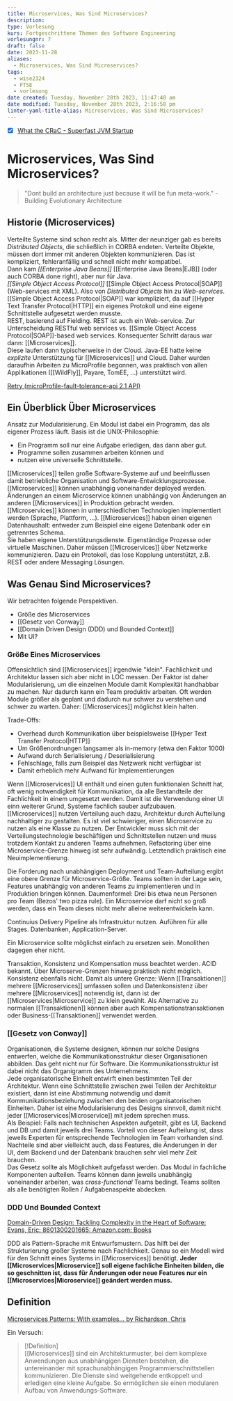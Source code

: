 ```yaml
---
title: Microservices, Was Sind Microservices?
description: 
type: Vorlesung
kurs: Fortgeschrittene Themen des Software Engineering
vorlesungnr: 7
draft: false
date: 2023-11-28
aliases:
  - Microservices, Was Sind Microservices?
tags:
  - wise2324
  - FTSE
  - vorlesung
date created: Tuesday, November 28th 2023, 11:47:40 am
date modified: Tuesday, November 28th 2023, 2:16:58 pm
linter-yaml-title-alias: Microservices, Was Sind Microservices?
---
```


- [x] [What the CRaC - Superfast JVM Startup](https://www.jug-ostfalen.de/event/2023/12/13/crac.html)

# Microservices, Was Sind Microservices?

> "Dont build an architecture just because it will be fun meta-work." -Building Evolutionary Architecture

## Historie (Microservices)

Verteilte Systeme sind schon recht als. Mitter der neunziger gab es bereits *Distributed Objects*, die schließlich in CORBA endeten. Verteilte Objekte, müssen dort immer mit anderen Objekten kommunizieren. Das ist kompliziert, fehleranfällig und schnell nicht mehr kompatibel.  
Dann kam *[[Enterprise Java Beans]]* [[Enterprise Java Beans|EJB]] (oder auch CORBA done right), aber nur für Java.  
*[[Simple Object Access Protocol]]* [[Simple Object Access Protocol|SOAP]] (Web-services mit XML). Also von *Distributed Objects* hin zu *Web-services*. [[Simple Object Access Protocol|SOAP]] war kompliziert, da auf [[Hyper Text Transfer Protocol|HTTP]] ein eigenes Protokoll und eine eigene Schnittstelle aufgesetzt werden musste.  
REST, basierend auf Fielding. REST ist auch ein Web-service. Zur Unterscheidung RESTful web services vs. [[Simple Object Access Protocol|SOAP]]-based web services. Konsequenter Schritt daraus war dann: [[Microservices]].  
Diese laufen dann typischerweise in der Cloud. Java-EE hatte keine *explizite* Unterstützung für [[Microservices]] und Cloud. Daher wurden daraufhin Arbeiten zu MicroProfile begonnen, was praktisch von allen Applikationen ([[WildFly]], Payare, TomEE, …) unterstützt wird.

[Retry (microProfile-fault-tolerance-api 2.1 API)](https://download.eclipse.org/microprofile/microprofile-fault-tolerance-2.1/apidocs/org/eclipse/microprofile/faulttolerance/Retry.html#retryOn--)

## Ein Überblick Über Microservices

Ansatz zur Modularisierung. Ein Modul ist dabei ein Programm, das als eigener Prozess läuft. Basis ist die UNIX-Philosophie:

- Ein Programm soll nur eine Aufgabe erledigen, das dann aber gut.
- Programme sollen zusammen arbeiten können und
- nutzen eine universelle Schnittstelle.

[[Microservices]] teilen große Software-Systeme auf und beeinflussen damit betriebliche Organisation und Software-Entwicklungsprozesse. [[Microservices]] können unabhängig voneinander deployed werden. Änderungen an einem Microservice können unabhängig von Änderungen an anderen [[Microservices]] in Produktion gebracht werden.  
[[Microservices]] können in unterschiedlichen Technologien implementiert werden (Sprache, Plattform, …). [[Microservices]] haben einen eigenen Datenhaushalt: entweder zum Beispiel eine eigene Datenbank oder ein getrenntes Schema.  
Sie haben eigene Unterstützungsdienste. Eigenständige Prozesse oder virtuelle Maschinen. Daher müssen [[Microservices]] über Netzwerke kommunizieren. Dazu ein Protokoll, das lose Kopplung unterstützt, z.B. REST oder andere Messaging Lösungen.

## Was Genau Sind Microservices?

Wir betrachten folgende Perspektiven.

- Größe des Microservices
- [[Gesetz von Conway]]
- [[Domain Driven Design (DDD) und Bounded Context]]
- Mit UI?

### Größe Eines Microservices

Offensichtlich sind [[Microservices]] irgendwie "klein". Fachlichkeit und Architektur lassen sich aber nicht in LOC messen. Der Faktor ist daher Modularisierung, um die einzelnen Module damit Komplexität handhabbar zu machen. Nur dadurch kann ein Team produktiv arbeiten. Oft werden Module größer als geplant und dadurch nur schwer zu verstehen und schwer zu warten. Daher: [[Microservices]] möglichst klein halten.

Trade-Offs:  

- Overhead durch Kommunikation über beispielsweise [[Hyper Text Transfer Protocol|HTTP]]
- Um Größenordnungen langsamer als in-memory (etwa den Faktor 1000)
- Aufwand durch Serialisierung / Deserialisierung
- Fehlschlage, falls zum Beispiel das Netzwerk nicht verfügbar ist
- Damit erheblich mehr Aufwand für Implementierungen

Wenn [[Microservices]] UI enthält und einen guten funktionalen Schnitt hat, oft wenig notwendigkeit für Kommunikation, da alle Bestandteile der Fachlichkeit in einem umgesetzt werden. Damit ist die Verwendung einer UI einn weiterer Grund, Systeme fachlich sauber aufzubauen.  
[[Microservices]] nutzen Verteilung auch dazu, Architektur durch Aufteilung nachhaltiger zu gestalten. Es ist viel schwieriger, einen Microservice zu nutzen als eine Klasse zu nutzen. Der Entwickler muss sich mit der Verteilungstechnologie beschäftigen und Schnittstellen nutzen und muss trotzdem Kontakt zu anderen Teams aufnehmen. Refactoring über eine Microservice-Grenze hinweg ist sehr aufwändig. Letztendlich praktisch eine Neuimplementierung.

Die Forderung nach unabhängigen Deployment und Team-Aufteilung ergibt eine obere Grenze für Microservice-Größe. Teams sollten in der Lage sein, Features unabhängig von anderen Teams zu implementieren und in Produktion bringen können. Daumenformel: Drei bis etwa neun Personen pro Team (Bezos' two pizza rule). Ein Microservice darf nicht so groß werden, dass ein Team dieses nicht mehr alleine weiterentwickeln kann.

Continuius Delivery Pipeline als Infrastruktur nutzen. Auführen für alle Stages. Datenbanken, Application-Server.

Ein Microservice sollte möglichst einfach zu ersetzen sein. Monolithen dagegen eher nicht.

Transaktion, Konsistenz und Kompensation muss beachtet werden. ACID bekannt. Über Microserve-Grenzen hinweg praktisch nicht möglich. Konsistenz ebenfalls nicht. Damit als untere Grenze: Wenn [[Transaktionen]] mehrere [[Microservices]] umfassen sollen und Datenkonsistenz über mehrere [[Microservices]] notwendig ist, dann ist der [[Microservices|Microservice]] zu klein gewählt. Als Alternative zu normalen [[Transaktionen]] können aber auch Kompensationstransaktionen oder Business-[[Transaktionen]] verwendet werden.

### [[Gesetz von Conway]]

Organisationen, die Systeme designen, können nur solche Designs entwerfen, welche die Kommunikationsstruktur dieser Organisationen abbilden. Das geht nicht nur für Software. Die Kommunikationsstruktur ist dabei nicht das Organigramm des Unternehmens.  
Jede organisatorische Einheit entwirft einen bestimmten Teil der Architektur. Wenn eine Schnittstelle zwischen zwei Teilen der Architektur existiert, dann ist eine Abstimmung notwendig und damit Kommunikationsbeziehung zwischen den beiden organisatorischen Einheiten. Daher ist eine Modularisierung des Designs sinnvoll, damit nicht jeder [[Microservices|Microservice]] mit jedem sprechen muss.  
Als Beispiel: Falls nach technischen Aspekten aufgeteilt, gibt es UI, Backend und DB und damit jeweils drei Teams. Vorteil von dieser Aufteilung ist, dass jeweils Experten für entsprechende Technologien im Team vorhanden sind. Nachteile sind aber vielleicht auch, dass Features, die Änderungen in der UI, dem Backend und der Datenbank brauchen sehr viel mehr Zeit brauchen.  
Das Gesetz sollte als Möglichkeit aufgefasst werden. Das Modul in fachliche Komponenten aufteilen. Teams können dann jeweils unabhängig voneinander arbeiten, was *cross-functional* Teams bedingt. Teams sollten als alle benötigten Rollen / Aufgabenaspekte abdecken.

### DDD Und Bounded Context

[Domain-Driven Design: Tackling Complexity in the Heart of Software: Evans, Eric: 8601300201665: Amazon.com: Books](https://www.amazon.com/Domain-Driven-Design-Tackling-Complexity-Software/dp/0321125215)

DDD als Pattern-Sprache mit Entwurfsmustern. Das hilft bei der Strukturierung großer Systeme nach Fachlichkeit. Genau so ein Modell wird für den Schnitt eines Systems in [[Microservices]] benötigt. **Jeder [[Microservices|Microservice]] soll eigene fachliche Einheiten bilden, die so geschnitten ist, dass für Änderungen oder neue Features nur ein [[Microservices|Microservice]] geändert werden muss.**

## Definition

[Microservices Patterns: With examples... by Richardson, Chris](https://www.amazon.com/Microservices-Patterns-examples-Chris-Richardson/dp/1617294543/ref=sr_1_1?crid=GIS02M8NBJO&keywords=microservices+patterns&qid=1701173922&s=books&sprefix=microservices+pa%2Cstripbooks-intl-ship%2C173&sr=1-1)

Ein Versuch:

> [!Definition]  
> [[Microservices]] sind ein Architekturmuster, bei dem komplexe Anwendungen aus unabhängigen Diensten bestehen, die untereinander mit sprachunabhängigen Programmierschnittstellen kommunizieren. Die Dienste sind weitgehende entkoppelt und erledigen eine kleine Aufgabe. So ermöglichen sie einen modularen Aufbau von Anwendungs-Software.
